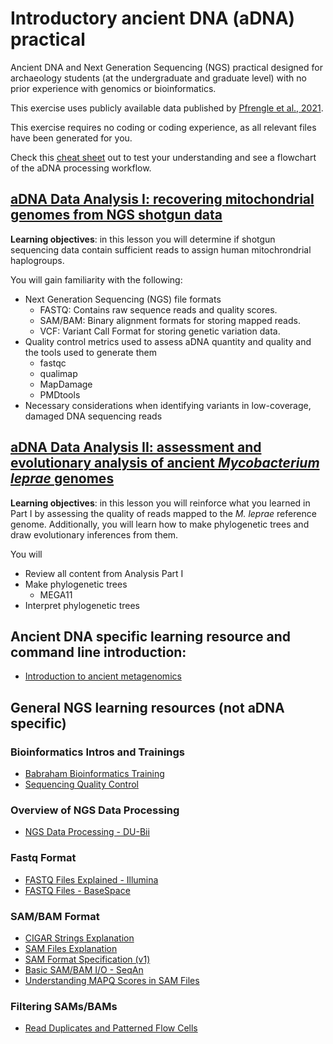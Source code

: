 # Introductory ancient DNA (aDNA) practical
Ancient DNA and Next Generation Sequencing (NGS) practical designed for archaeology students (at the undergraduate and graduate level) with no prior experience with genomics or bioinformatics. 

This exercise uses publicly available data published by [Pfrengle et al., 2021](https://bmcbiol.biomedcentral.com/articles/10.1186/s12915-021-01120-2).

This exercise requires no coding or coding experience, as all relevant files have been generated for you.

Check this [cheat sheet](https://github.com/Kelzor/Introductory-ancient-DNA-practical/blob/main/aDNA_NGS_file_format_cheat_sheet.pdf) out to test your understanding and see a flowchart of the aDNA processing workflow.


## [aDNA Data Analysis I: recovering mitochondrial genomes from NGS shotgun data](https://github.com/Kelzor/Introductory-ancient-DNA-practical/blob/main/aDNA%20Data%20Analysis%20I/aDNA_Data_Analysis_I.md)

__Learning objectives__: in this lesson you will determine if shotgun sequencing data contain sufficient reads to assign human mitochrondrial haplogroups. 

You will gain familiarity with the following:

+ Next Generation Sequencing (NGS) file formats
  - FASTQ: Contains raw sequence reads and quality scores.
  - SAM/BAM: Binary alignment formats for storing mapped reads.
  - VCF: Variant Call Format for storing genetic variation data.
+ Quality control metrics used to assess aDNA quantity and quality and the tools used to generate them
  - fastqc
  - qualimap
  - MapDamage
  - PMDtools
+ Necessary considerations when identifying variants in low-coverage, damaged DNA sequencing reads

## [aDNA Data Analysis II: assessment and evolutionary analysis of ancient _Mycobacterium leprae_ genomes](https://github.com/Kelzor/Introductory-ancient-DNA-practical/blob/main/aDNA%20Data%20Analysis%20II%20-%20M.%20leprae/aDNA_Data_Analysis_II.md)

__Learning objectives__: in this lesson you will reinforce what you learned in Part I by assessing the quality of reads mapped to the _M. leprae_ reference genome. Additionally, you will learn how to make phylogenetic trees and draw evolutionary inferences from them.

You will 

+ Review all content from Analysis Part I
+ Make phylogenetic trees
  - MEGA11
+ Interpret phylogenetic trees

## Ancient DNA specific learning resource and command line introduction:

- [Introduction to ancient metagenomics](https://www.spaam-community.org/intro-to-ancient-metagenomics-book/)

## General NGS learning resources (not aDNA specific)

### Bioinformatics Intros and Trainings

- [Babraham Bioinformatics Training](https://www.bioinformatics.babraham.ac.uk/training.html)  
- [Sequencing Quality Control](https://www.bioinformatics.babraham.ac.uk/training/Sequence_QC_Course/Sequencing%20Quality%20Control.pdf)  

###  Overview of NGS Data Processing

- [NGS Data Processing - DU-Bii](https://du-bii.github.io/module-5-Methodes-Outils/seance1_NGS/slides.html#1)  

###  Fastq Format

- [FASTQ Files Explained - Illumina](https://emea.support.illumina.com/bulletins/2016/04/fastq-files-explained.html)  
- [FASTQ Files - BaseSpace](https://help.basespace.illumina.com/articles/descriptive/fastq-files/)  

###  SAM/BAM Format

- [CIGAR Strings Explanation](https://www.drive5.com/usearch/manual/cigar.html)  
- [SAM Files Explanation](https://www.drive5.com/usearch/manual/sam_files.html)  
- [SAM Format Specification (v1)](https://samtools.github.io/hts-specs/SAMv1.pdf)  
- [Basic SAM/BAM I/O - SeqAn](https://seqan.readthedocs.io/en/seqan-v1.4.2/Tutorial/BasicSamBamIO.html)  
- [Understanding MAPQ Scores in SAM Files](http://www.acgt.me/blog/2014/12/16/understanding-mapq-scores-in-sam-files-does-37-42#:~:text=So%20if%20you%20happened%20to,score%20would%20increase%20to%2030)  

###  Filtering SAMs/BAMs

- [Read Duplicates and Patterned Flow Cells](http://core-genomics.blogspot.com/2016/05/increased-read-duplication-on-patterned.html)  
